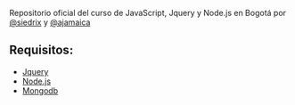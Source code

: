 Repositorio oficial del curso de JavaScript, Jquery y Node.js en Bogotá por [@siedrix](http://twitter.com/siedrix) y [@ajamaica](http://twitter.com/ajamaica)

## Requisitos:

* [Jquery](http://jquery.com/)
* [Node.js](http://nodejs.org/)
* [Mongodb](http://www.mongodb.org/)